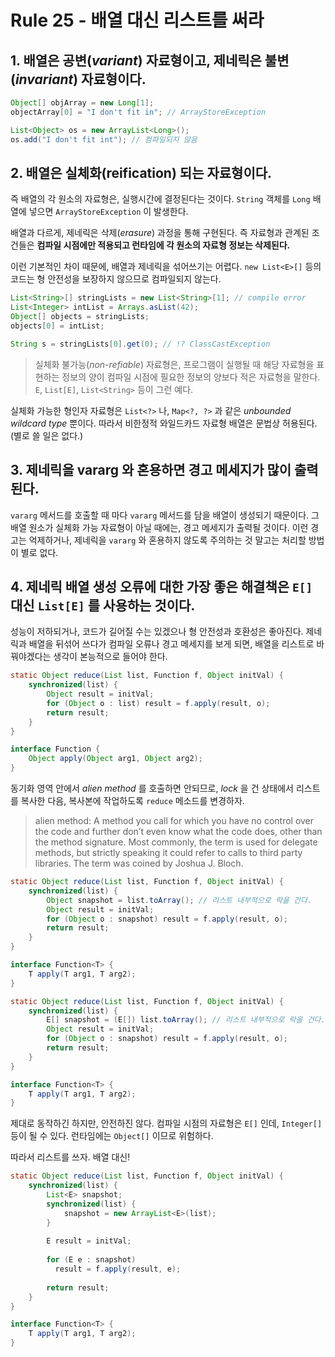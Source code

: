# Rule 25 - 배열 대신 리스트를 써라

## 1. 배열은 공변(*variant*) 자료형이고, 제네릭은 불변(*invariant*) 자료형이다. 

```java
Object[] objArray = new Long[1];
objectArray[0] = "I don't fit in"; // ArrayStoreException

List<Object> os = new ArrayList<Long>();
os.add("I don't fit int"); // 컴파일되지 않음
```

## 2. 배열은 실체화(reification) 되는 자료형이다.

즉 배열의 각 원소의 자료형은, 실행시간에 결정된다는 것이다. `String` 객체를 `Long` 배열에 넣으면 `ArrayStoreException` 이 발생한다. 

배열과 다르게, 제네릭은 삭제(*erasure*) 과정을 통해 구현된다. 즉 자료형과 관계된 조건들은 **컴파일 시점에만 적용되고 런타임에 각 원소의 자료형 정보는 삭제된다.**

이런 기본적인 차이 때문에, 배열과 제네릭을 섞어쓰기는 어렵다. `new List<E>[]` 등의 코드는 형 안전성을 보장하지 않으므로 컴파일되지 않는다. 

```java
List<String>[] stringLists = new List<String>[1]; // compile error
List<Integer> intList = Arrays.asList(42);
Object[] objects = stringLists;
objects[0] = intList;

String s = stringLists[0].get(0); // !? ClassCastException
```

> 실체화 불가능(*non-refiable*) 자료형은, 프로그램이 실행될 때 해당 자료형을 표현하는 정보의 양이 컴파일 시점에 필요한 정보의 양보다 적은 자료형을 말한다. `E`, `List[E]`, `List<String>` 등이 그런 예다.

실체화 가능한 형인자 자료형은 `List<?>` 나, `Map<?, ?>` 과 같은 *unbounded wildcard type* 뿐이다. 따라서 비한정적 와일드카드 자료형 배열은 문법상 허용된다. (별로 쓸 일은 없다.)

## 3. 제네릭을 vararg 와 혼용하면 경고 메세지가 많이 출력된다.

`vararg` 메서드를 호출할 때 마다 `vararg` 메서드를 담을 배열이 생성되기 때문이다. 그 배열 원소가 실체화 가능 자료형이 아닐 때에는, 경고 메세지가 출력될 것이다. 
이런 경고는 억제하거나, 제네릭을 `vararg` 와 혼용하지 않도록 주의하는 것 말고는 처리할 방법이 별로 없다.

## 4. 제네릭 배열 생성 오류에 대한 가장 좋은 해결책은 `E[]` 대신 `List[E]` 를 사용하는 것이다.

성능이 저하되거나, 코드가 길어질 수는 있겠으나 형 안전성과 호환성은 좋아진다. 제네릭과 배열을 뒤섞어 쓰다가 컴파일 오류나 경고 메세지를 보게 되면, 
배열을 리스트로 바꿔야겠다는 생각이 본능적으로 들어야 한다.
 
```java
static Object reduce(List list, Function f, Object initVal) {
    synchronized(list) {
        Object result = initVal;
        for (Object o : list) result = f.apply(result, o);
        return result;
    }
}

interface Function {
    Object apply(Object arg1, Object arg2);
}
```

동기화 영역 안에서 *alien method* 를 호출하면 안되므로, *lock* 을 건 상태에서 리스트를 복사한 다음, 복사본에 작업하도록 `reduce` 메소드를 변경하자.

> alien method: A method you call for which you have no control over the code and further don’t even know what the code does, other than the method signature. Most commonly, the term is used for delegate methods, but strictly speaking it could refer to calls to third party libraries. The term was coined by Joshua J. Bloch.


```java
static Object reduce(List list, Function f, Object initVal) {
    synchronized(list) {
        Object snapshot = list.toArray(); // 리스트 내부적으로 락을 건다.
        Object result = initVal;
        for (Object o : snapshot) result = f.apply(result, o);
        return result;
    }
}

interface Function<T> {
    T apply(T arg1, T arg2);
}
```

```java
static Object reduce(List list, Function f, Object initVal) {
    synchronized(list) {
        E[] snapshot = (E[]) list.toArray(); // 리스트 내부적으로 락을 건다.
        Object result = initVal;
        for (Object o : snapshot) result = f.apply(result, o);
        return result;
    }
}

interface Function<T> {
    T apply(T arg1, T arg2);
}
```

제대로 동작하긴 하지만, 안전하진 않다. 컴파일 시점의 자료형은 `E[]` 인데, `Integer[]` 등이 될 수 있다. 런타임에는 `Object[]` 이므로 위험하다.

따라서 리스트를 쓰자. 배열 대신!


```java
static Object reduce(List list, Function f, Object initVal) {
    synchronized(list) {
        List<E> snapshot;
        synchronized(list) {
            snapshot = new ArrayList<E>(list); 
        }
        
        E result = initVal;
        
        for (E e : snapshot)
          result = f.apply(result, e);
        
        return result;
    }
}

interface Function<T> {
    T apply(T arg1, T arg2);
}
```



